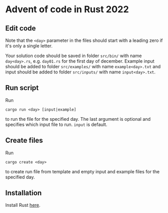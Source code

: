 # Advent of code in Rust 2022

## Edit code
Note that the `<day>` parameter in the files should start with a leading zero if it's only a single letter.

Your solution code should be saved in folder `src/bin/` with name `day<day>.rs`, e.g. `day01.rs` for the first day of december. Example input should be added to folder `src/examples/` with name `example<day>.txt` and input should be added to folder `src/inputs/` with name `input<day>.txt`.

## Run script
Run
```
cargo run <day> [input|example]
```
to run the file for the specified day. The last argument is optional and specifies which input file to run. `input` is default.

## Create files
Run
```
cargo create <day>
```
to create run file from template and empty input and example files for the specified day.

## Installation

Install Rust [here](https://www.rust-lang.org/).
